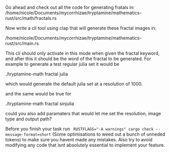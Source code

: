 Go ahead and check out all the code for generating fratals in:
/home/nicole/Documents/mycorrhizae/tryptamine/mathematics-rust/src/math/fractals.rs

Now write a cli tool using clap that will generate these fractal images in:

/home/nicole/Documents/mycorrhizae/tryptamine/mathematics-rust/src/main.rs

This cli should only activate in this mode when given the fractal keyword, and after this it should be the word of the fractal to be generated. For example to generate a test regular julia set it would be  

./tryptamine-math fractal julia

which would generate the default julia set at a resolution of 1000.

and the same would be true for 

./tryptamine-math fractal sinjulia


could you also add paramaters that would let me set the resolution, image type and output path?

Before you finish your task run ` RUSTFLAGS="-A warnings" cargo check --message-format=short` (Some optimisations to weed out a bunch of unneded tokens) to make sure you havent made any mistakes. Also try to avoid modifying any code that isnt absolutely essential to implement your feature.


